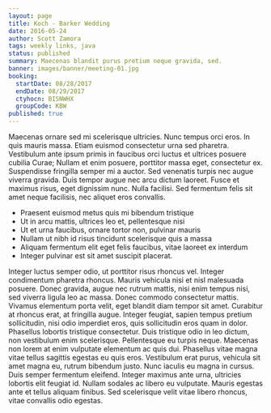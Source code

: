 ```yaml
---
layout: page
title: Koch - Barker Wedding
date: 2016-05-24
author: Scott Zamora
tags: weekly links, java
status: published
summary: Maecenas blandit purus pretium neque gravida, sed.
banner: images/banner/meeting-01.jpg
booking:
  startDate: 08/28/2017
  endDate: 08/29/2017
  ctyhocn: BISNWHX
  groupCode: KBW
published: true
---
```

Maecenas ornare sed mi scelerisque ultricies. Nunc tempus orci eros. In quis mauris massa. Etiam euismod consectetur urna sed pharetra. Vestibulum ante ipsum primis in faucibus orci luctus et ultrices posuere cubilia Curae; Nullam et enim posuere, porttitor massa eget, consectetur ex. Suspendisse fringilla semper mi a auctor. Sed venenatis turpis nec augue viverra gravida. Duis tempor augue nec arcu dictum laoreet. Fusce et maximus risus, eget dignissim nunc. Nulla facilisi. Sed fermentum felis sit amet neque facilisis, nec aliquet eros convallis.

* Praesent euismod metus quis mi bibendum tristique
* Ut in arcu mattis, ultrices leo et, pellentesque nisi
* Ut et urna faucibus, ornare tortor non, pulvinar mauris
* Nullam ut nibh id risus tincidunt scelerisque quis a massa
* Aliquam fermentum elit eget felis faucibus, vitae laoreet ex interdum
* Integer pulvinar est sit amet suscipit placerat.

Integer luctus semper odio, ut porttitor risus rhoncus vel. Integer condimentum pharetra rhoncus. Mauris vehicula nisi et nisl malesuada posuere. Donec gravida, augue nec rutrum mattis, nisi enim tempus nisi, sed viverra ligula leo ac massa. Donec commodo consectetur mattis. Vivamus elementum porta velit, eget blandit diam tempor sit amet. Curabitur at rhoncus erat, at fringilla augue. Integer feugiat, sapien tempus pretium sollicitudin, nisi odio imperdiet eros, quis sollicitudin eros quam in dolor. Phasellus lobortis tristique consectetur. Duis tristique odio in leo dictum, non vestibulum enim scelerisque. Pellentesque eu turpis neque. Maecenas non lorem at enim vulputate elementum ac quis dui.
Phasellus vitae magna vitae tellus sagittis egestas eu quis eros. Vestibulum erat purus, vehicula sit amet magna eu, rutrum bibendum justo. Nunc iaculis eu magna in cursus. Duis semper fermentum eleifend. Integer maximus ante urna, ultricies lobortis elit feugiat id. Nullam sodales ac libero eu vulputate. Mauris egestas ante et tellus aliquam finibus. Sed scelerisque velit vitae libero rhoncus, vitae convallis odio egestas.
